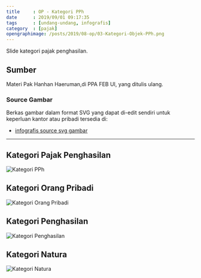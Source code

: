 ```yaml
---
title     : OP - Kategori PPh
date      : 2019/09/01 09:17:35
tags      : [undang-undang, infografis]
category  : [pajak]
opengraphimage: /posts/2019/08-op/03-Kategori-Objek-PPh.png
---
```


Slide kategori pajak penghasilan.

<!-- more --> 

## Sumber

Materi Pak Hanhan Haeruman,di PPA FEB UI, yang ditulis ulang.

### Source Gambar

Berkas gambar dalam format SVG yang dapat di-edit sendiri
untuk keperluan kantor atau pribadi tersedia di:

* [infografis source svg gambar][github-orang-pribadi]

-- -- --

## Kategori Pajak Penghasilan

![Kategori PPh][kategori-pph]

## Kategori Orang Pribadi

![Kategori Orang Pribadi][kategori-op]

## Kategori Penghasilan

![Kategori Penghasilan][kategori-objek-pph]

## Kategori Natura

![Kategori Natura][kategori-natura]

[//]: <> ( -- -- -- links below -- -- -- )

[kategori-pph]:         /posts/pajak/2019/08-op/01-Kategori-PPh.png
[kategori-op]:          /posts/pajak/2019/08-op/02-Kategori-OP.png
[kategori-objek-pph]:   /posts/pajak/2019/08-op/03-Kategori-Objek-PPh.png
[kategori-natura]:      /posts/pajak/2019/08-op/04-Kategori-Objek-PPh-Natura.png

[github-orang-pribadi]:  https://github.com/epsi-rns/belajar-pajak/tree/master/02-OP/svg

